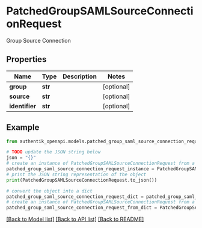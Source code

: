 # PatchedGroupSAMLSourceConnectionRequest

Group Source Connection

## Properties

Name | Type | Description | Notes
------------ | ------------- | ------------- | -------------
**group** | **str** |  | [optional] 
**source** | **str** |  | [optional] 
**identifier** | **str** |  | [optional] 

## Example

```python
from authentik_openapi.models.patched_group_saml_source_connection_request import PatchedGroupSAMLSourceConnectionRequest

# TODO update the JSON string below
json = "{}"
# create an instance of PatchedGroupSAMLSourceConnectionRequest from a JSON string
patched_group_saml_source_connection_request_instance = PatchedGroupSAMLSourceConnectionRequest.from_json(json)
# print the JSON string representation of the object
print(PatchedGroupSAMLSourceConnectionRequest.to_json())

# convert the object into a dict
patched_group_saml_source_connection_request_dict = patched_group_saml_source_connection_request_instance.to_dict()
# create an instance of PatchedGroupSAMLSourceConnectionRequest from a dict
patched_group_saml_source_connection_request_from_dict = PatchedGroupSAMLSourceConnectionRequest.from_dict(patched_group_saml_source_connection_request_dict)
```
[[Back to Model list]](../README.md#documentation-for-models) [[Back to API list]](../README.md#documentation-for-api-endpoints) [[Back to README]](../README.md)


